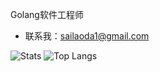 
Golang软件工程师

-  联系我：sailaoda1@gmail.com

![Stats](https://github-readme-stats.vercel.app/api?username=sailaoda&show_icons=true&count_private=true&line_height=33)
![Top Langs](https://github-readme-stats.vercel.app/api/top-langs/?username=sailaoda&hide=html)
